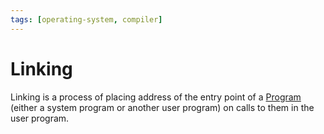 ```yaml
---
tags: [operating-system, compiler]
---
```


# Linking

Linking is a process of placing address of the entry point of a
[Program](202210062258.md) (either a system program or another user program) on
calls to them in the user program.

